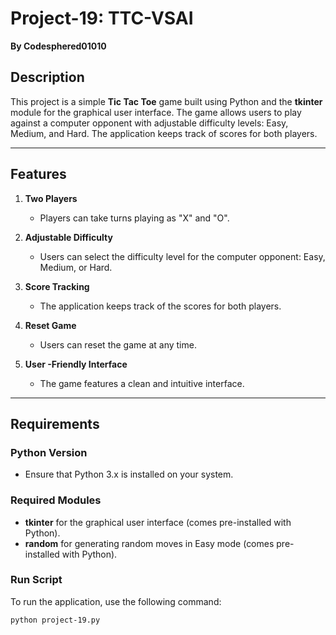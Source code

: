 # Project-19: TTC-VSAI  
**By Codesphered01010**

## Description  
This project is a simple **Tic Tac Toe** game built using Python and the **tkinter** module for the graphical user interface. The game allows users to play against a computer opponent with adjustable difficulty levels: Easy, Medium, and Hard. The application keeps track of scores for both players.

---

## Features  

1. **Two Players**  
   - Players can take turns playing as "X" and "O".

2. **Adjustable Difficulty**  
   - Users can select the difficulty level for the computer opponent: Easy, Medium, or Hard.

3. **Score Tracking**  
   - The application keeps track of the scores for both players.

4. **Reset Game**  
   - Users can reset the game at any time.

5. **User -Friendly Interface**  
   - The game features a clean and intuitive interface.

---

## Requirements  

### Python Version  
- Ensure that Python 3.x is installed on your system.  

### Required Modules  
- **tkinter** for the graphical user interface (comes pre-installed with Python).  
- **random** for generating random moves in Easy mode (comes pre-installed with Python).  

### Run Script  
To run the application, use the following command:  
```bash
python project-19.py
